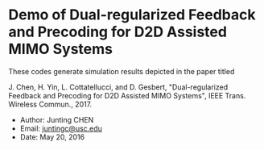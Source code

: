 # Demo of Dual-regularized Feedback and Precoding for D2D Assisted MIMO Systems

These codes generate simulation results depicted in the paper titled


J. Chen, H. Yin, L. Cottatellucci, and D. Gesbert, "Dual-regularized Feedback and Precoding for D2D Assisted MIMO Systems", IEEE Trans.  Wireless Commun., 2017.


- Author: Junting CHEN
- Email: juntingc@usc.edu
- Date: May 20, 2016
